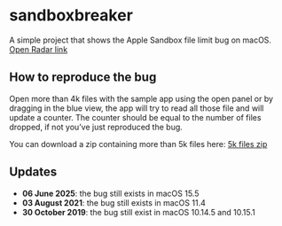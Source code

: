 # sandboxbreaker
A simple project that shows the Apple Sandbox file limit bug on macOS.
[Open Radar link](http://openradar.appspot.com/13006144)

## How to reproduce the bug
Open more than 4k files with the sample app using the open panel or by dragging in the blue view, the app will try to read all those file and will update a counter. The counter should be equal to the number of files dropped, if not you’ve just reproduced the bug.

You can download a zip containing more than 5k files here: [5k files zip](https://sf-applications.s3.us-east-1.amazonaws.com/5162_icons.zip)

## Updates
* **06 June 2025**: the bug still exists in macOS 15.5
* **03 August 2021**: the bug still exists in macOS 11.4
* **30 October 2019**: the bug still exist in macOS 10.14.5 and 10.15.1
